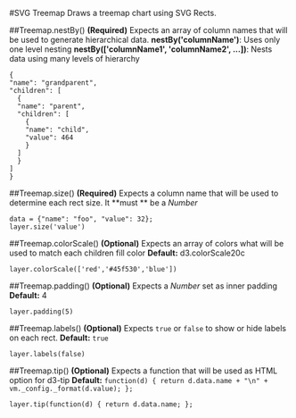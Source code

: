 #SVG Treemap
Draws a treemap chart using SVG Rects.

##Treemap.nestBy() 
**(Required)** Expects an array of column names that will be used to generate hierarchical data.
__nestBy('columnName')__: Uses only one level nesting
__nestBy(['columnName1', 'columnName2', ...])__: Nests data using many levels of hierarchy
```
{
"name": "grandparent",
"children": [
  {
  "name": "parent",
  "children": [
    {
    "name": "child",
    "value": 464
    }
  ]
  }
]
}
```
##Treemap.size()
**(Required)** Expects a column name that will be used to determine each rect size. It **must ** be a _Number_
```
data = {"name": "foo", "value": 32};
layer.size('value')
```

##Treemap.colorScale()
**(Optional)** Expects an array of colors what will be used to match each children fill color
**Default:** d3.colorScale20c 
```
layer.colorScale(['red','#45f530','blue'])
```
##Treemap.padding()
**(Optional)** Expects a _Number_ set as inner padding
**Default:** 4
```
layer.padding(5)
```

##Treemap.labels()
**(Optional)** Expects ```true``` or ```false``` to show or hide labels on each rect.
**Default:** ```true```
```
layer.labels(false)
```
##Treemap.tip()
**(Optional)** Expects a function that will be used as HTML option for d3-tip
**Default:** ```function(d) { return d.data.name + "\n" + vm._config._format(d.value); };```
```
layer.tip(function(d) { return d.data.name; };
```

